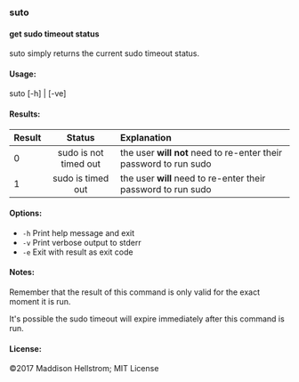 ### suto 
#### get sudo timeout status

suto simply returns the current sudo timeout status.


#### Usage:
suto [-h] | [-ve]

#### Results:
| Result | Status | Explanation |
| ------ |:------:|:------------|
| 0 | sudo is not timed out | the user **will not** need to re-enter their password to run sudo |
| 1 | sudo is timed out     | the user   **will**   need to re-enter their password to run sudo |

#### Options:
 - `-h`            Print help message and exit
 - `-v`            Print verbose output to stderr
 - `-e`            Exit with result as exit code

#### Notes:
Remember that the result of this command is only valid for the exact moment it is run.

It's possible the sudo timeout will expire immediately after this command is run.

#### License:
&copy;2017 Maddison Hellstrom; MIT License
